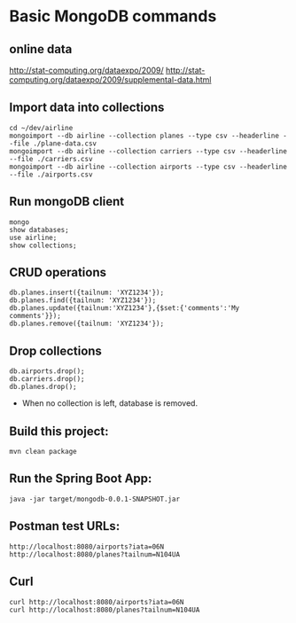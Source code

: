 # Basic MongoDB commands

## online data

http://stat-computing.org/dataexpo/2009/
http://stat-computing.org/dataexpo/2009/supplemental-data.html


## Import data into collections

```
cd ~/dev/airline
mongoimport --db airline --collection planes --type csv --headerline --file ./plane-data.csv
mongoimport --db airline --collection carriers --type csv --headerline --file ./carriers.csv
mongoimport --db airline --collection airports --type csv --headerline --file ./airports.csv
```


## Run mongoDB client

```
mongo
show databases;
use airline;
show collections;
```

## CRUD operations

```
db.planes.insert({tailnum: 'XYZ1234'});
db.planes.find({tailnum: 'XYZ1234'});
db.planes.update({tailnum:'XYZ1234'},{$set:{'comments':'My comments'}});
db.planes.remove({tailnum: 'XYZ1234'});
```

## Drop collections

```
db.airports.drop();
db.carriers.drop();
db.planes.drop();
```

- When no collection is left, database is removed.

## Build this project:

```
mvn clean package
```

## Run the Spring Boot App:

```
java -jar target/mongodb-0.0.1-SNAPSHOT.jar

```

## Postman test URLs:

```
http://localhost:8080/airports?iata=06N
http://localhost:8080/planes?tailnum=N104UA
```

## Curl

```
curl http://localhost:8080/airports?iata=06N
curl http://localhost:8080/planes?tailnum=N104UA
```

